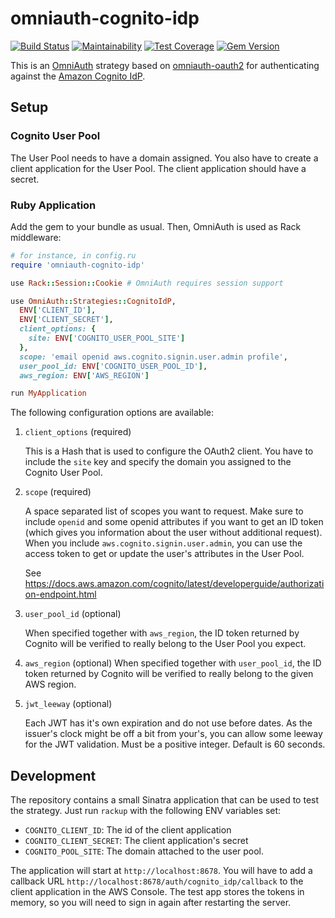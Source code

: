 # omniauth-cognito-idp

[![Build Status](https://travis-ci.org/Sage/omniauth-cognito-idp.svg?branch=master)](https://travis-ci.org/Sage/omniauth-cognito-idp)
[![Maintainability](https://api.codeclimate.com/v1/badges/fc91c64f9d7b63724714/maintainability)](https://codeclimate.com/github/Sage/omniauth-cognito-idp/maintainability)
[![Test Coverage](https://api.codeclimate.com/v1/badges/fc91c64f9d7b63724714/test_coverage)](https://codeclimate.com/github/Sage/omniauth-cognito-idp/test_coverage)
[![Gem Version](https://badge.fury.io/rb/omniauth-cognito-idp.svg)](https://badge.fury.io/rb/omniauth-cognito-idp)

This is an [OmniAuth](https://github.com/omniauth/omniauth) strategy based on
[omniauth-oauth2](https://github.com/omniauth/omniauth-oauth2) for authenticating against the
[Amazon Cognito IdP](https://docs.aws.amazon.com/cognito/latest/developerguide/cognito-userpools-server-contract-reference.html).

## Setup

### Cognito User Pool

The User Pool needs to have a domain assigned. You also have to create a client application for the User Pool. The
client application should have a secret.

### Ruby Application

Add the gem to your bundle as usual. Then, OmniAuth is used as Rack middleware:

```ruby
# for instance, in config.ru
require 'omniauth-cognito-idp'

use Rack::Session::Cookie # OmniAuth requires session support

use OmniAuth::Strategies::CognitoIdP,
  ENV['CLIENT_ID'],
  ENV['CLIENT_SECRET'],
  client_options: {
    site: ENV['COGNITO_USER_POOL_SITE']
  },
  scope: 'email openid aws.cognito.signin.user.admin profile',
  user_pool_id: ENV['COGNITO_USER_POOL_ID'],
  aws_region: ENV['AWS_REGION']

run MyApplication
```

The following configuration options are available:

1. `client_options` (required)

   This is a Hash that is used to configure the OAuth2 client. You have to include the `site` key and specify the domain
   you assigned to the Cognito User Pool.
2. `scope` (required)

   A space separated list of scopes you want to request. Make sure to include `openid` and some openid attributes if you
   want to get an ID token (which gives you information about the user without additional request). When you include
   `aws.cognito.signin.user.admin`, you can use the access token to get or update the user's attributes in the
   User Pool.
   
   See https://docs.aws.amazon.com/cognito/latest/developerguide/authorization-endpoint.html
3. `user_pool_id` (optional)

   When specified together with `aws_region`, the ID token returned by Cognito will be verified to really belong to the
   User Pool you expect.
4. `aws_region` (optional)
   When specified together with `user_pool_id`, the ID token returned by Cognito will be verified to really belong to
   the given AWS region.
5. `jwt_leeway` (optional)

   Each JWT has it's own expiration and do not use before dates. As the issuer's clock might be off a bit from your's,
   you can allow some leeway for the JWT validation. Must be a positive integer. Default is 60 seconds. 

## Development

The repository contains a small Sinatra application that can be used to test the strategy. Just run `rackup` with the
following ENV variables set:

* `COGNITO_CLIENT_ID`: The id of the client application
* `COGNITO_CLIENT_SECRET`: The client application's secret
* `COGNITO_POOL_SITE`: The domain attached to the user pool.

The application will start at `http://localhost:8678`. You will have to add a callback URL
`http://localhost:8678/auth/cognito_idp/callback` to the client application in the AWS Console. The test app stores the
tokens in memory, so you will need to sign in again after restarting the server.
